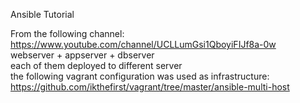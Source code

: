 Ansible Tutorial

From the following channel: https://www.youtube.com/channel/UCLLumGsi1QboyiFIJf8a-0w  
webserver + appserver + dbserver  
each of them deployed to different server  
the following vagrant configuration was used as infrastructure: https://github.com/ikthefirst/vagrant/tree/master/ansible-multi-host  


